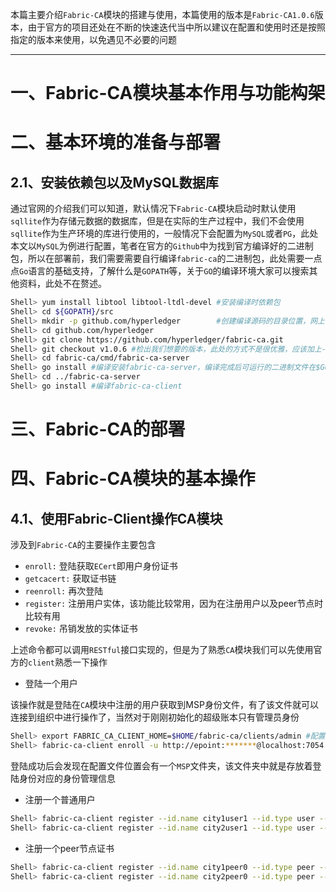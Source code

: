 本篇主要介绍`Fabric-CA`模块的搭建与使用，本篇使用的版本是`Fabric-CA1.0.6`版本，由于官方的项目还处在不断的快速迭代当中所以建议在配置和使用时还是按照指定的版本来使用，以免遇见不必要的问题


---------------------

# 一、Fabric-CA模块基本作用与功能构架


# 二、基本环境的准备与部署

## 2.1、安装依赖包以及MySQL数据库

通过官网的介绍我们可以知道，默认情况下`Fabric-CA`模块启动时默认使用`sqllite`作为存储元数据的数据库，但是在实际的生产过程中，我们不会使用`sqllite`作为生产环境的库进行使用的，一般情况下会配置为`MySQL`或者`PG`，此处本文以`MySQL`为例进行配置，笔者在官方的`Github`中为找到官方编译好的二进制包，所以在部署前，我们需要需要自行编译`fabric-ca`的二进制包，此处需要一点点`Go`语言的基础支持，了解什么是`GOPATH`等，关于`GO`的编译环境大家可以搜索其他资料，此处不在赘述。
```bash
Shell> yum install libtool libtool-ltdl-devel #安装编译时依赖包
Shell> cd ${GOPATH}/src
Shell> mkdir -p github.com/hyperledger        #创建编译源码的目录位置，网上很多的资料或者官方都会指导使用go get -u 的方式，但是此处我们只需要使用fabric-ca 1.0.6的版本，所以此处我们只能先clone一下源码然后使用git checkout我们想要的版本
Shell> cd github.com/hyperledger
Shell> git clone https://github.com/hyperledger/fabric-ca.git
Shell> git checkout v1.0.6 #检出我们想要的版本，此处的方式不是很优雅，应该加上-b参数新建一个分支去做，但是我们又不修改源码所以不优雅就不优雅了
Shell> cd fabric-ca/cmd/fabric-ca-server
Shell> go install #编译安装fabric-ca-server，编译完成后可运行的二进制文件在$GOPATH/bin目录下
Shell> cd ../fabric-ca-server
Shell> go install #编译fabric-ca-client
```

# 三、Fabric-CA的部署




# 四、Fabric-CA模块的基本操作


## 4.1、使用Fabric-Client操作CA模块

涉及到`Fabric-CA`的主要操作主要包含

- `enroll:` 登陆获取`ECert`即用户身份证书
- `getcacert:` 获取证书链
- `reenroll:`  再次登陆
- `register:` 注册用户实体，该功能比较常用，因为在注册用户以及peer节点时比较有用
- `revoke:`   吊销发放的实体证书


上述命令都可以调用`RESTful`接口实现的，但是为了熟悉`CA`模块我们可以先使用官方的`client`熟悉一下操作

- 登陆一个用户

该操作就是登陆在`CA`模块中注册的用户获取到MSP身份文件，有了该文件就可以连接到组织中进行操作了，当然对于刚刚初始化的超级账本只有管理员身份
```bash
Shell> export FABRIC_CA_CLIENT_HOME=$HOME/fabric-ca/clients/admin #配置client读取与存储身份文件的位置
Shell> fabric-ca-client enroll -u http://epoint:*******@localhost:7054 #登陆管理员身份
```

登陆成功后会发现在配置文件位置会有一个`MSP`文件夹，该文件夹中就是存放着登陆身份对应的身份管理信息

- 注册一个普通用户

```bash
Shell> fabric-ca-client register --id.name city1user1 --id.type user --id.affiliation city1.peer0 --id.attrs 'hf.Revoker=true,foo=bar' -u http://epoint:epoint@localhost:7054 --id.secret epoint
Shell> fabric-ca-client register --id.name city2user1 --id.type user --id.affiliation city2.peer0 --id.attrs 'hf.Revoker=true,foo=bar' -u http://epoint:epoint@localhost:7054 --id.secret epoint
```



- 注册一个peer节点证书

```bash
Shell> fabric-ca-client register --id.name city1peer0 --id.type peer --id.affiliation  city1.peer0 --id.secret city1peer0
Shell> fabric-ca-client register --id.name city2peer0 --id.type peer --id.affiliation  city2.peer0 --id.secret city2peer0

```








